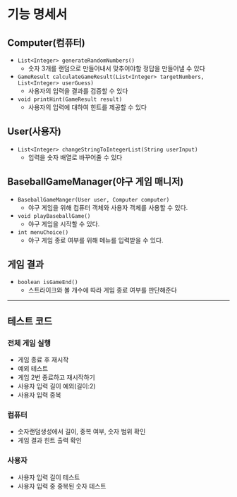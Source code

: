 # 기능 명세서

## Computer(컴퓨터)
- `List<Integer> generateRandomNumbers()`
    - 숫자 3개를 랜덤으로 만들어내서 맞추어야할 정답을 만들어낼 수 있다
- `GameResult calculateGameResult(List<Integer> targetNumbers, List<Integer> userGuess)`
    - 사용자의 입력을 결과를 검증할 수 있다
- `void printHint(GameResult result)`
    - 사용자의 입력에 대하여 힌트를 제공할 수 있다

## User(사용자)
- `List<Integer> changeStringToIntegerList(String userInput)`
    - 입력을 숫자 배열로 바꾸어줄 수 있다

## BaseballGameManager(야구 게임 매니저)
- `BaseballGameManger(User user, Computer computer)`
  - 야구 게임을 위해 컴퓨터 객체와 사용자 객체를 사용할 수 있다.
- `void playBaseballGame()`
  - 야구 게임을 시작할 수 있다.
- `int menuChoice()`
  - 야구 게임 종료 여부를 위해 메뉴를 입력받을 수 있다.

## 게임 결과
- `boolean isGameEnd()`
  - 스트라이크와 볼 개수에 따라 게임 종료 여부를 판단해준다

---
## 테스트 코드

### 전체 게임 실행
- 게임 종료 후 재시작
- 예외 테스트
- 게임 2번 종료하고 재시작하기
- 사용자 입력 길이 예외(길이:2)
- 사용자 입력 중복 

### 컴퓨터
- 숫자랜덤생성에서 길이, 중복 여부, 숫자 범위 확인 
- 게임 결과 힌트 출력 확인

### 사용자
- 사용자 입력 길이 테스트
- 사용자 입력 중 중복된 숫자 테스트